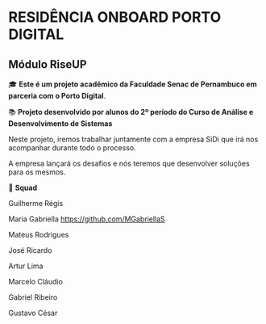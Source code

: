 # RESIDÊNCIA ONBOARD PORTO DIGITAL 

## Módulo RiseUP

:mortar_board: **Este é um projeto acadêmico da Faculdade Senac de Pernambuco em parceria com o Porto Digital**.

:books: **Projeto desenvolvido por alunos do 2º período do Curso de Análise e Desenvolvimento de Sistemas**



Neste projeto, iremos trabalhar juntamente com a empresa SiDi que irá nos acompanhar durante todo o processo.

A empresa lançará os desafios e nós teremos que desenvolver soluções para os mesmos.



:busts_in_silhouette: **Squad**

Guilherme Régis [](https://github.com/gprcarvalho)

Maria Gabriella https://github.com/MGabriellaS

Mateus Rodrigues

José Ricardo

Artur Lima

Marcelo Cláudio

Gabriel Ribeiro

Gustavo César


